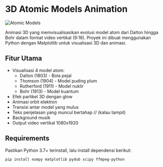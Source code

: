 # 3D Atomic Models Animation

![Atomic Models](https://imgur.com/example-preview.jpg)  <!-- Ganti dengan link preview gambar/video -->

Animasi 3D yang memvisualisasikan evolusi model atom dari Dalton hingga Bohr dalam format video vertikal (9:16). Proyek ini dibuat menggunakan Python dengan Matplotlib untuk visualisasi 3D dan animasi.

## Fitur Utama

- Visualisasi 4 model atom:
  - Dalton (1803) - Bola pejal
  - Thomson (1904) - Model puding plum
  - Rutherford (1911) - Model nuklir
  - Bohr (1913) - Model kuantum
- Efek partikel 3D dengan glow
- Animasi orbit elektron
- Transisi antar model yang mulus
- Teks penjelasan yang muncul bertahap // (kalau tampil)
- Background musik
- Output video vertikal 1080x1920

## Requirements

Pastikan Python 3.7+ terinstall, lalu install dependensi berikut:

```bash
pip install numpy matplotlib pydub scipy ffmpeg-python